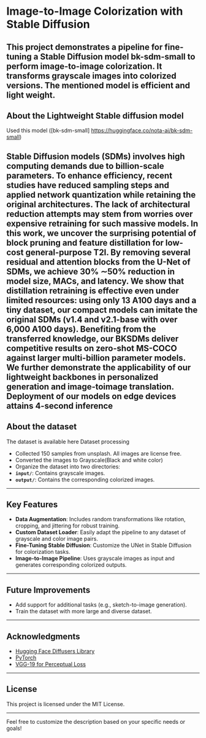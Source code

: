 # Image-to-Image Colorization with Stable Diffusion  

This project demonstrates a pipeline for fine-tuning a **Stable Diffusion** model bk-sdm-small to perform **image-to-image colorization**. It transforms grayscale images into colorized versions. The mentioned model is efficient and light weight. 
---
## About the Lightweight Stable diffusion model
Used this model ([bk-sdm-small] https://huggingface.co/nota-ai/bk-sdm-small)

Stable Diffusion models (SDMs) involves high computing demands due to billion-scale parameters.
To enhance efficiency, recent studies have reduced sampling steps and
applied network quantization while retaining the original architectures.
The lack of architectural reduction attempts may stem from worries over
expensive retraining for such massive models. In this work, we uncover the
surprising potential of block pruning and feature distillation for low-cost
general-purpose T2I. By removing several residual and attention blocks
from the U-Net of SDMs, we achieve 30% ∼50% reduction in model size,
MACs, and latency. We show that distillation retraining is effective even
under limited resources: using only 13 A100 days and a tiny dataset, our
compact models can imitate the original SDMs (v1.4 and v2.1-base with
over 6,000 A100 days). Benefiting from the transferred knowledge, our BKSDMs deliver competitive results on zero-shot MS-COCO against larger
multi-billion parameter models. We further demonstrate the applicability
of our lightweight backbones in personalized generation and image-toimage translation. Deployment of our models on edge devices attains
4-second inference
---
## About the dataset
The dataset is available here
Dataset processing
- Collected 150 samples from unsplash. All images are license free.
- Converted the images to Grayscale(Black and white color)
- Organize the dataset into two directories:  
- **`input/`**: Contains grayscale images.  
- **`output/`**: Contains the corresponding colorized images. 
---
## Key Features  
- **Data Augmentation**: Includes random transformations like rotation, cropping, and jittering for robust training.    
- **Custom Dataset Loader**: Easily adapt the pipeline to any dataset of grayscale and color image pairs.
- **Fine-Tuning Stable Diffusion**: Customize the UNet in Stable Diffusion for colorization tasks.
- **Image-to-Image Pipeline**: Uses grayscale images as input and generates corresponding colorized outputs.   
---

## Future Improvements  
- Add support for additional tasks (e.g., sketch-to-image generation).  
- Train the dataset with more large and diverse dataset.    
---
## Acknowledgments  
- [Hugging Face Diffusers Library](https://huggingface.co/docs/diffusers/)  
- [PyTorch](https://pytorch.org/)  
- [VGG-19 for Perceptual Loss](https://pytorch.org/vision/stable/models.html#torchvision.models.vgg19)

---

## License  
This project is licensed under the MIT License.  

---  
Feel free to customize the description based on your specific needs or goals!
